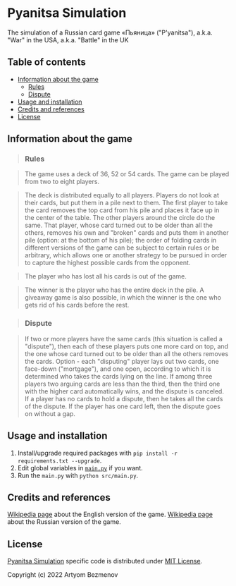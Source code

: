 # Pyanitsa Simulation

The simulation of a Russian card game «Пьяница» ("P'yanitsa"), a.k.a. "War" in the USA, a.k.a. "Battle" in the UK

## Table of contents

- [Information about the game](#information-about-the-game)
  - [Rules](#rules)
  - [Dispute](#dispute)
- [Usage and installation](#usage-and-installation)
- [Credits and references](#credits-and-references)
- [License](#license)

## Information about the game

> ### Rules

> The game uses a deck of 36, 52 or 54 cards. The game can be played from two to eight players.

> The deck is distributed equally to all players. Players do not look at their cards, but put them in a pile next to them. The first player to take the card removes the top card from his pile and places it face up in the center of the table. The other players around the circle do the same. That player, whose card turned out to be older than all the others, removes his own and "broken" cards and puts them in another pile (option: at the bottom of his pile); the order of folding cards in different versions of the game can be subject to certain rules or be arbitrary, which allows one or another strategy to be pursued in order to capture the highest possible cards from the opponent.

> The player who has lost all his cards is out of the game.

> The winner is the player who has the entire deck in the pile. A giveaway game is also possible, in which the winner is the one who gets rid of his cards before the rest.

> ### Dispute

> If two or more players have the same cards (this situation is called a "dispute"), then each of these players puts one more card on top, and the one whose card turned out to be older than all the others removes the cards. Option - each "disputing" player lays out two cards, one face-down ("mortgage"), and one open, according to which it is determined who takes the cards lying on the line. If among three players two arguing cards are less than the third, then the third one with the higher card automatically wins, and the dispute is canceled. If a player has no cards to hold a dispute, then he takes all the cards of the dispute. If the player has one card left, then the dispute goes on without a gap.

## Usage and installation

1. Install/upgrade required packages with `pip install -r requirements.txt --upgrade`.
2. Edit global variables in [`main.py`](src/main.py) if you want.
3. Run the `main.py` with `python src/main.py`.

## Credits and references

[Wikipedia page](https://en.wikipedia.org/wiki/War_(card_game)) about the English version of the game.
[Wikipedia page](https://ru.wikipedia.org/wiki/%D0%9F%D1%8C%D1%8F%D0%BD%D0%B8%D1%86%D0%B0_(%D0%BA%D0%B0%D1%80%D1%82%D0%BE%D1%87%D0%BD%D0%B0%D1%8F_%D0%B8%D0%B3%D1%80%D0%B0)) about the Russian version of the game.

## License

[Pyanitsa Simulation](https://github.com/8nhuman8/pyanitsa-simulation) specific code is distributed under [MIT License](https://github.com/8nhuman8/pyanitsa-simulation/blob/master/LICENSE).

Copyright (c) 2022 Artyom Bezmenov
